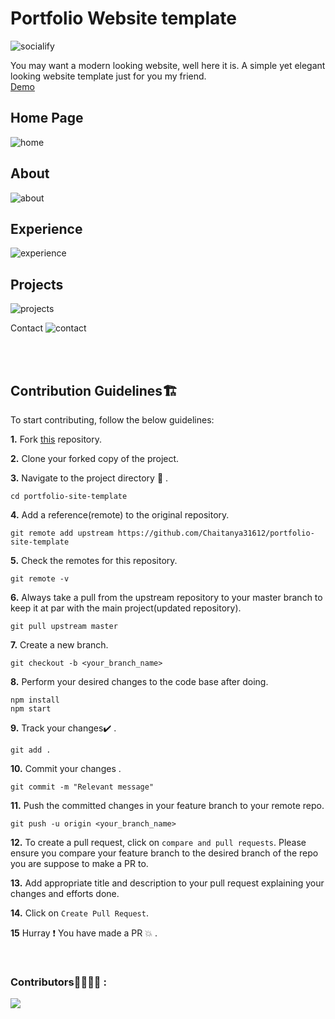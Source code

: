 # Portfolio Website template

![socialify](https://socialify.git.ci/Chaitanya31612/portfolio-site-template/image?font=Source%20Code%20Pro&language=1&owner=1&pattern=Charlie%20Brown&theme=Dark)

You may want a modern looking website, well here it is. A simple yet elegant looking website template just for you my friend.<br>
[Demo](https://chaitanya31612.github.io/portfolio-site-template)

## Home Page
![home](https://user-images.githubusercontent.com/54992097/108881787-b659b080-7629-11eb-9870-f4a16f613cc0.png)

## About
![about](https://user-images.githubusercontent.com/54992097/108881798-b9ed3780-7629-11eb-8d0f-7180a566d6ee.png)

## Experience
![experience](https://user-images.githubusercontent.com/54992097/108881822-bf4a8200-7629-11eb-9ce7-90185baed530.png)

## Projects
![projects](https://user-images.githubusercontent.com/54992097/108883304-4a784780-762b-11eb-97ec-143f95fa5d96.png)

Contact
![contact](https://user-images.githubusercontent.com/54992097/108881803-bbb6fb00-7629-11eb-8c0c-717371edabd9.png)

<br><br>
## Contribution Guidelines🏗

To start contributing, follow the below guidelines: 

**1.**  Fork [this](https://github.com/Chaitanya31612/portfolio-site-template) repository.

**2.**  Clone your forked copy of the project.


**3.** Navigate to the project directory :file_folder: .

```
cd portfolio-site-template
```

**4.** Add a reference(remote) to the original repository.

```
git remote add upstream https://github.com/Chaitanya31612/portfolio-site-template
```

**5.** Check the remotes for this repository.

```
git remote -v
```

**6.** Always take a pull from the upstream repository to your master branch to keep it at par with the main project(updated repository).

```
git pull upstream master
```

**7.** Create a new branch.

```
git checkout -b <your_branch_name>
```

**8.** Perform your desired changes to the code base after doing.
```
npm install
npm start
```

**9.** Track your changes:heavy_check_mark: .

```
git add . 
```

**10.** Commit your changes .

```
git commit -m "Relevant message"
```

**11.** Push the committed changes in your feature branch to your remote repo.

```
git push -u origin <your_branch_name>
```

**12.** To create a pull request, click on `compare and pull requests`. Please ensure you compare your feature branch to the desired branch of the repo you are suppose to make a PR to.


**13.** Add appropriate title and description to your pull request explaining your changes and efforts done.


**14.** Click on `Create Pull Request`.


**15** Hurray :exclamation: You have made a PR :boom: .

<br>

### Contributors👩‍💻👨‍💻 :
<a href="https://github.com/Chaitanya31612/portfolio-site-template/graphs/contributors">
  <img src="https://contributors-img.web.app/image?repo=chaitanya31612/portfolio-site-template" />
</a>

